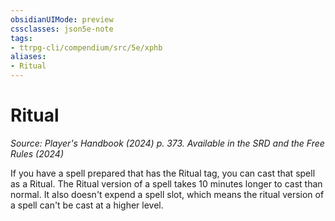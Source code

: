 ```yaml
---
obsidianUIMode: preview
cssclasses: json5e-note
tags:
- ttrpg-cli/compendium/src/5e/xphb
aliases:
- Ritual
---
```

# Ritual
*Source: Player's Handbook (2024) p. 373. Available in the <span title='Systems Reference Document (5.2)'>SRD</span> and the Free Rules (2024)* 

If you have a spell prepared that has the Ritual tag, you can cast that spell as a Ritual. The Ritual version of a spell takes 10 minutes longer to cast than normal. It also doesn't expend a spell slot, which means the ritual version of a spell can't be cast at a higher level.